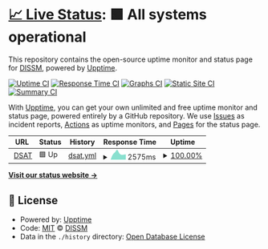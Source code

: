 # [📈 Live Status](https://dissm-inpe.github.io/dsat-upptime): <!--live status--> **🟩 All systems operational**

This repository contains the open-source uptime monitor and status page for [DISSM](http://satelite.cptec.inpe.br/), powered by [Upptime](https://github.com/upptime/upptime).

[![Uptime CI](https://github.com/dissm-inpe/dsat-upptime/workflows/Uptime%20CI/badge.svg)](https://github.com/dissm-inpe/dsat-upptime/actions?query=workflow%3A%22Uptime+CI%22)
[![Response Time CI](https://github.com/dissm-inpe/dsat-upptime/workflows/Response%20Time%20CI/badge.svg)](https://github.com/dissm-inpe/dsat-upptime/actions?query=workflow%3A%22Response+Time+CI%22)
[![Graphs CI](https://github.com/dissm-inpe/dsat-upptime/workflows/Graphs%20CI/badge.svg)](https://github.com/dissm-inpe/dsat-upptime/actions?query=workflow%3A%22Graphs+CI%22)
[![Static Site CI](https://github.com/dissm-inpe/dsat-upptime/workflows/Static%20Site%20CI/badge.svg)](https://github.com/dissm-inpe/dsat-upptime/actions?query=workflow%3A%22Static+Site+CI%22)
[![Summary CI](https://github.com/dissm-inpe/dsat-upptime/workflows/Summary%20CI/badge.svg)](https://github.com/dissm-inpe/dsat-upptime/actions?query=workflow%3A%22Summary+CI%22)

With [Upptime](https://upptime.js.org), you can get your own unlimited and free uptime monitor and status page, powered entirely by a GitHub repository. We use [Issues](https://github.com/dissm-inpe/dsat-upptime/issues) as incident reports, [Actions](https://github.com/dissm-inpe/dsat-upptime/actions) as uptime monitors, and [Pages](https://dissm-inpe.github.io/dsat-upptime) for the status page.

<!--start: status pages-->
<!-- This summary is generated by Upptime (https://github.com/upptime/upptime) -->
<!-- Do not edit this manually, your changes will be overwritten -->
<!-- prettier-ignore -->
| URL | Status | History | Response Time | Uptime |
| --- | ------ | ------- | ------------- | ------ |
| <img alt="" src="https://icons.duckduckgo.com/ip3/www.cptec.inpe.br.ico" height="13"> [DSAT](https://www.cptec.inpe.br/dsat) | 🟩 Up | [dsat.yml](https://github.com/dissm-inpe/dsat-upptime/commits/HEAD/history/dsat.yml) | <details><summary><img alt="Response time graph" src="./graphs/dsat/response-time-week.png" height="20"> 2575ms</summary><br><a href="https://dissm-inpe.github.io/dsat-upptime/history/dsat"><img alt="Response time 3573" src="https://img.shields.io/endpoint?url=https%3A%2F%2Fraw.githubusercontent.com%2Fdissm-inpe%2Fdsat-upptime%2FHEAD%2Fapi%2Fdsat%2Fresponse-time.json"></a><br><a href="https://dissm-inpe.github.io/dsat-upptime/history/dsat"><img alt="24-hour response time 2947" src="https://img.shields.io/endpoint?url=https%3A%2F%2Fraw.githubusercontent.com%2Fdissm-inpe%2Fdsat-upptime%2FHEAD%2Fapi%2Fdsat%2Fresponse-time-day.json"></a><br><a href="https://dissm-inpe.github.io/dsat-upptime/history/dsat"><img alt="7-day response time 2575" src="https://img.shields.io/endpoint?url=https%3A%2F%2Fraw.githubusercontent.com%2Fdissm-inpe%2Fdsat-upptime%2FHEAD%2Fapi%2Fdsat%2Fresponse-time-week.json"></a><br><a href="https://dissm-inpe.github.io/dsat-upptime/history/dsat"><img alt="30-day response time 2645" src="https://img.shields.io/endpoint?url=https%3A%2F%2Fraw.githubusercontent.com%2Fdissm-inpe%2Fdsat-upptime%2FHEAD%2Fapi%2Fdsat%2Fresponse-time-month.json"></a><br><a href="https://dissm-inpe.github.io/dsat-upptime/history/dsat"><img alt="1-year response time 3573" src="https://img.shields.io/endpoint?url=https%3A%2F%2Fraw.githubusercontent.com%2Fdissm-inpe%2Fdsat-upptime%2FHEAD%2Fapi%2Fdsat%2Fresponse-time-year.json"></a></details> | <details><summary><a href="https://dissm-inpe.github.io/dsat-upptime/history/dsat">100.00%</a></summary><a href="https://dissm-inpe.github.io/dsat-upptime/history/dsat"><img alt="All-time uptime 99.13%" src="https://img.shields.io/endpoint?url=https%3A%2F%2Fraw.githubusercontent.com%2Fdissm-inpe%2Fdsat-upptime%2FHEAD%2Fapi%2Fdsat%2Fuptime.json"></a><br><a href="https://dissm-inpe.github.io/dsat-upptime/history/dsat"><img alt="24-hour uptime 100.00%" src="https://img.shields.io/endpoint?url=https%3A%2F%2Fraw.githubusercontent.com%2Fdissm-inpe%2Fdsat-upptime%2FHEAD%2Fapi%2Fdsat%2Fuptime-day.json"></a><br><a href="https://dissm-inpe.github.io/dsat-upptime/history/dsat"><img alt="7-day uptime 100.00%" src="https://img.shields.io/endpoint?url=https%3A%2F%2Fraw.githubusercontent.com%2Fdissm-inpe%2Fdsat-upptime%2FHEAD%2Fapi%2Fdsat%2Fuptime-week.json"></a><br><a href="https://dissm-inpe.github.io/dsat-upptime/history/dsat"><img alt="30-day uptime 99.96%" src="https://img.shields.io/endpoint?url=https%3A%2F%2Fraw.githubusercontent.com%2Fdissm-inpe%2Fdsat-upptime%2FHEAD%2Fapi%2Fdsat%2Fuptime-month.json"></a><br><a href="https://dissm-inpe.github.io/dsat-upptime/history/dsat"><img alt="1-year uptime 99.13%" src="https://img.shields.io/endpoint?url=https%3A%2F%2Fraw.githubusercontent.com%2Fdissm-inpe%2Fdsat-upptime%2FHEAD%2Fapi%2Fdsat%2Fuptime-year.json"></a></details>

<!--end: status pages-->

[**Visit our status website →**](https://dissm-inpe.github.io/dsat-upptime)

## 📄 License

- Powered by: [Upptime](https://github.com/upptime/upptime)
- Code: [MIT](./LICENSE) © [DISSM](http://satelite.cptec.inpe.br/)
- Data in the `./history` directory: [Open Database License](https://opendatacommons.org/licenses/odbl/1-0/)
